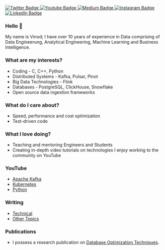 <div id="badges">
  <a href="https://twitter.com/vintechie">
    <img src="https://img.shields.io/badge/Twitter-blue?style=for-the-badge&logo=twitter&logoColor=white" alt="Twitter Badge"/>
  </a>
  <a href="https://www.youtube.com/c/DataEngineeringMinds">
    <img src="https://img.shields.io/badge/YouTube-red?style=for-the-badge&logo=youtube&logoColor=white" alt="Youtube Badge"/>
  </a>
  <a href="https://medium.com/@vinod.chelladuraiv">
    <img src="https://img.shields.io/badge/Medium-black?style=for-the-badge&logo=medium&logoColor=white" alt="Medium Badge"/>
  </a>
<a href="https://www.instagram.com/dataengineeringminds">
  <img src="https://img.shields.io/badge/Instagram-E4405F?style=for-the-badge&logo=instagram&logoColor=white" alt="Instagram Badge"/>
</a>
  <a href="https://www.linkedin.com/in/vinod-chelladurai-v/">
    <img src="https://img.shields.io/badge/LinkedIn-blue?style=for-the-badge&logo=linkedin&logoColor=white" alt="LinkedIn Badge"/>
  </a>
</div>

### Hello 👋
My name is Vinod; I have over 10 years of experience in Data comprising of Data Engineerung, Analytical Engineering, Machine Learning and Business Intelligence.

### What are my interests?
* Coding - C, C++, Python
* Distributed Systems - Kafka, Pulsar, Pinot
* Big Data Technologies - Flink
* Databases - PostgreSQL, ClickHouse, Snowflake
* Open source data ingestion frameworks

### What do I care about?
* Speed, performance and cost optimization
* Test-driven code

### What I love doing?
* Teaching and mentoring Engineers and Students
* Creating in-depth video tutorials on technologies I enjoy working to the community on YouTube

### YouTube
* [Apache Kafka](https://www.youtube.com/watch?v=sa1SkPWifBk&list=PLlBQ_B5-H_xhEHUC6OWI0eide_4wbt8Eo)
* [Kubernetes](https://www.youtube.com/watch?v=c9A2yjnNuHA&list=PLlBQ_B5-H_xhxkHR82pP4ir1cuMVDMhro)
* [Python](https://www.youtube.com/watch?v=Hto2yVoUipQ&list=PLlBQ_B5-H_xjDa5tf0O5TlzRPbGCdVPRB)

### Writing
* [Technical](https://medium.com/@vinod.chelladuraiv)
* [Other Topics](https://www.quora.com/profile/Vinod-Chelladurai)

### Publications
* I possess a research publication on [Database Optimization Techniques](https://dbse.ovgu.de/index.php?pool=thesisChelladurai2015.pdf&site=dbse&lang=de&id=64).

<!--
**vinclv/vinclv** is a ✨ _special_ ✨ repository because its `README.md` (this file) appears on your GitHub profile.




Here are some ideas to get you started:

- 🔭 I’m currently working on ...
- 🌱 I’m currently learning ...
- 👯 I’m looking to collaborate on ...
- 🤔 I’m looking for help with ...
- 💬 Ask me about ...
- 📫 How to reach me: ...
- 😄 Pronouns: ...
- ⚡ Fun fact: ...
-->
